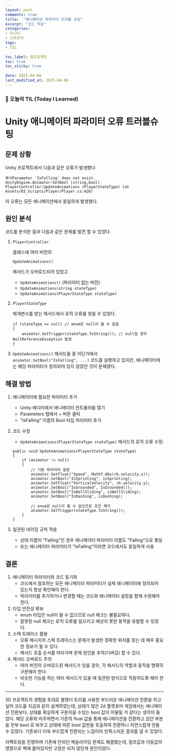 ```yaml
---
layout: post
comments: true
title:  "애니메이션 파라미터 트러블 슈팅"
excerpt: "코드 학습"
categories: 
- 유니티
- 스파르타
tags:
- TIL
 
toc_label: 팀프로젝트
toc: true
toc_sticky: true
 
date: 2025-04-08
last_modified_at: 2025-04-08
---
```


### 📆 오늘의 TIL (Today I Learned)

# Unity 애니메이터 파라미터 오류 트러블슈팅

## 문제 상황

Unity 프로젝트에서 다음과 같은 오류가 발생했다.

```
복사Parameter 'IsFalling' does not exist.
UnityEngine.Animator:SetBool (string,bool)
PlayerController:UpdateAnimations (PlayerStateType) (at Assets/03_Scripts/Player/Player.cs:426)
```

이 오류는 모든 애니메이션에서 동일하게 발생했다.

## 원인 분석

코드를 분석한 결과 다음과 같은 문제를 발견 할 수 있었다.

1. ```
   PlayerController
   ```

    클래스에 여러 버전의 

   ```
   UpdateAnimations()
   ```

    메서드가 오버로드되어 있었고

   - `UpdateAnimations()` (파라미터 없는 버전)
   - `UpdateAnimations(string stateType)`
   - `UpdateAnimations(PlayerStateType stateType)`

2. ```
   PlayerStateType
   ```

    매개변수를 받는 메서드에서 로직 오류를 찾을 수 있었다.

   ```
   if (stateType == null) // enum은 null이 될 수 없음
   {
       animator.SetTrigger(stateType.ToString()); // null일 경우 NullReferenceException 발생
   }
   ```

3. `UpdateAnimations()` 메서드들 중 어딘가에서 `animator.SetBool("IsFalling", ...)` 코드를 실행하고 있지만, 애니메이터에는 해당 파라미터가 정의되어 있지 않았던 것이 문제였다.

## 해결 방법

1. 애니메이터에 필요한 파라미터 추가

   - Unity 에디터에서 애니메이터 컨트롤러를 열기
   - Parameters 탭에서 + 버튼 클릭
   - "IsFalling" 이름의 Bool 타입 파라미터 추가

2. 코드 수정

   - `UpdateAnimations(PlayerStateType stateType)` 메서드의 로직 오류 수정:

   ```
   public void UpdateAnimations(PlayerStateType stateType)
   {
       if (animator != null)
       {
           // 기본 파라미터 설정 
           animator.SetFloat("Speed", Mathf.Abs(rb.velocity.x));
           animator.SetBool("IsSprinting", isSprinting);
           animator.SetFloat("VerticalVelocity", rb.velocity.y);
           animator.SetBool("IsGrounded", IsGrounded());
           animator.SetBool("IsWallSliding", isWallSliding);
           animator.SetBool("IsDashing", isDashing);
           
           // enum은 null이 될 수 없으므로 조건 제거
           animator.SetTrigger(stateType.ToString());
       }
   }
   ```

3. 일관된 네이밍 규칙 적용

   - 상태 이름이 "Falling"인 경우 애니메이터 파라미터 이름도 "Falling"으로 통일
   - 또는 애니메이터 파라미터가 "IsFalling"이라면 코드에서도 동일하게 사용

## 결론

1. 애니메이터 파라미터와 코드 동기화
   - 코드에서 참조하는 모든 애니메이터 파라미터가 실제 애니메이터에 정의되어 있는지 항상 확인해야 한다.
   - 파라미터를 추가하거나 변경할 때는 코드와 애니메이터 설정을 함께 수정해야 한다.
2. 타입 안전성 확보
   - enum 타입은 null이 될 수 없으므로 null 체크는 불필요하다.
   - 잘못된 null 체크는 로직 오류를 일으키고 예상치 못한 동작을 유발할 수 있었다.
3. 스택 트레이스 활용
   - 오류 메시지의 스택 트레이스는 문제가 발생한 정확한 위치를 찾는 데 매우 중요한 정보가 될 수 있다.
   - 메서드 호출 순서를 따라가며 문제 원인을 추적(디버깅) 할  수 있다.
4. 메서드 오버로드 주의
   - 여러 버전의 오버로드된 메서드가 있을 경우, 각 메서드의 역할과 동작을 명확히 구분해야 한다.
   - 비슷한 기능을 하는 여러 메서드가 있을 때 일관된 방식으로 작동하도록 해야 한다.

---

3D 프로젝트의 경험을 토대로 블렌더 트리를 사용한 부드러운 애니메이션 전환을 하고싶어 코드를 지금과 같이 설계하였는데, 상태가 많은 2d 플랫포머 게임에서는 애니메이션 전환보다, 상태를 확실하게 구분지을 수있는 bool 값이 어울릴 거 같다는 생각이 들었다. 해당 오류와 마주하면서 기존의 float 값을 통해 애니메이션을 전환하고 있던 부분을 전부 bool 로 바꾸고 상태에 따른 bool 값만을 호출하여 전환하니 자연스럽게 만들 수 있었다. 기존보다 더욱 부드럽게 전환되는 느낌이라 만족스러운 결과를 낼 수 있었다.

리팩토링을 진행하며 기존에 안되던 벽슬라이딩 문제도 해결했는데, 점프값과 이동값의 영향으로 벽에 붙어있지만 고정은 되지 않던게 원인이었다.

